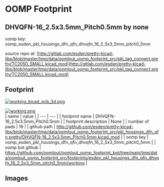 # OOMP Footprint  
## DHVQFN-16_2.5x3.5mm_Pitch0.5mm  by none  
  
oomp key: oomp_esden_pkl_housings_dfn_qfn_dhvqfn_16_2_5x3_5mm_pitch0_5mm  
  
source repo at: [http://gitlab.com/esden/pretty-kicad-libs/blob/master/tmp/data/oomlout_oomp_footprint_src/pkl_tag_connect.pretty/TC2050_SMALL.kicad_mod](http://gitlab.com/esden/pretty-kicad-libs/blob/master/tmp/data/oomlout_oomp_footprint_src/pkl_tag_connect.pretty/TC2050_SMALL.kicad_mod)  
## Footprint  
  
[![working_kicad_pcb_3d.png](working_kicad_pcb_3d_600.png)](working_kicad_pcb_3d.png)  
  
[![working.png](working_600.png)](working.png)  
| name | value | 
| --- | --- | 
| footprint name | DHVQFN-16_2.5x3.5mm_Pitch0.5mm | 
| footprint description | None | 
| number of pads | 19 | 
| github path | http://github.com/esden/pretty-kicad-libs/blob/master/tmp/data/oomlout_oomp_footprint_src/pkl_housings_dfn_qfn.pretty/DHVQFN-16_2.5x3.5mm_Pitch0.5mm.kicad_mod | 
| oomp key | oomp_esden_pkl_housings_dfn_qfn_dhvqfn_16_2_5x3_5mm_pitch0_5mm | 
| oomp bot github | https://github.com/oomlout/oomlout_oomp_footprint_bot/tree/main/tmp/data/oomlout_oomp_footprint_src/footprints/esden_pkl_housings_dfn_qfn_dhvqfn_16_2_5x3_5mm_pitch0_5mm/working | 
## Images  
